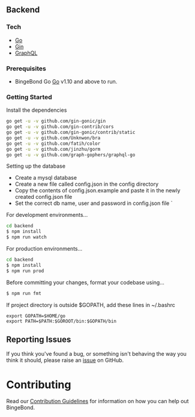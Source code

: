 ## Backend

### Tech

* [Go]
* [Gin]
* [GraphQL]

### Prerequisites

- BingeBond Go [Go](https://golang.org/) v1.10 and above to run.

### Getting Started

Install the dependencies

```sh
go get -u -v github.com/gin-gonic/gin
go get -u -v github.com/gin-contrib/cors
go get -u -v github.com/gin-gonic/contrib/static
go get -u -v github.com/Unknwon/bra
go get -u -v github.com/fatih/color
go get -u -v github.com/jinzhu/gorm
go get -u -v github.com/graph-gophers/graphql-go
```

Setting up the database
 * Create a mysql database
 * Create a new file called config.json in the config directory
 * Copy the contents of config.json.example and paste it in the newly created config.json file
 * Set the correct db name, user and password in config.json file
`

For development environments...

```sh
cd backend
$ npm install
$ npm run watch
```

For production environments...

```sh
cd backend
$ npm install
$ npm run prod
```

Before committing your changes, format your codebase using...

```sh
$ npm run fmt
```

If project directory is outside $GOPATH, add these lines in ~/.bashrc

```
export GOPATH=$HOME/go
export PATH=$PATH:$GOROOT/bin:$GOPATH/bin
```

[Go]: <https://golang.org>
[Gin]: <https://gin-gonic.github.io/gin>
[GraphQL]: <https://graphql.org/learn>

## Reporting Issues

If you think you've found a bug, or something isn't behaving the way you think it should, please raise an [issue](https://github.com/mario-vimal/BingeBond/issues) on GitHub.

# Contributing

Read our [Contribution Guidelines](https://github.com/mario-vimal/BingeBond/blob/master/CONTRIBUTING.md) for information on how you can help out BingeBond.